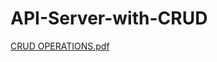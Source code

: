 # API-Server-with-CRUD
[CRUD OPERATIONS.pdf](https://github.com/user-attachments/files/18551173/CRUD.OPERATIONS.pdf)
